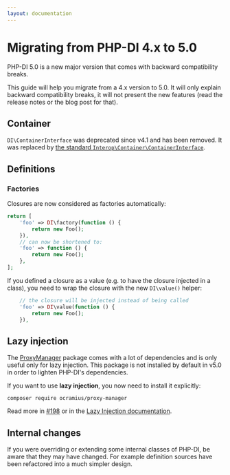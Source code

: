 ```yaml
---
layout: documentation
---
```


# Migrating from PHP-DI 4.x to 5.0

PHP-DI 5.0 is a new major version that comes with backward compatibility breaks.

This guide will help you migrate from a 4.x version to 5.0. It will only explain backward compatibility breaks, it will not present the new features (read the release notes or the blog post for that).

## Container

`DI\ContainerInterface` was deprecated since v4.1 and has been removed. It was replaced by [the standard `Interop\Container\ContainerInterface`](https://github.com/container-interop/container-interop/blob/master/src/Interop/Container/ContainerInterface.php).

## Definitions

### Factories

Closures are now considered as factories automatically:

```php
return [
    'foo' => DI\factory(function () {
        return new Foo();
    }),
    // can now be shortened to:
    'foo' => function () {
        return new Foo();
    },
];
```

If you defined a closure as a value (e.g. to have the closure injected in a class), you need to wrap the closure with the new `DI\value()` helper:

```php
    // the closure will be injected instead of being called
    'foo' => DI\value(function () {
        return new Foo();
    }),
```

## Lazy injection

The [ProxyManager](https://github.com/Ocramius/ProxyManager) package comes with a lot of dependencies and is only useful only for lazy injection. This package is not installed by default in v5.0 in order to lighten PHP-DI's dependencies.

If you want to use **lazy injection**, you now need to install it explicitly:

```
composer require ocramius/proxy-manager
```

Read more in [#198](https://github.com/mnapoli/PHP-DI/issues/198) or in the [Lazy Injection documentation](../lazy-injection.md).

## Internal changes

If you were overriding or extending some internal classes of PHP-DI, be aware that they may have changed. For example definition sources have been refactored into a much simpler design.
